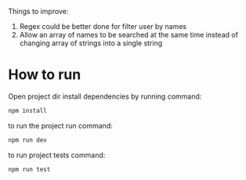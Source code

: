 Things to improve:
1) Regex could be better done for filter user by names
2) Allow an array of names to be searched at the same time instead of changing array of strings into a single string



# How to run
Open project dir install dependencies by running command: 
```bash
npm install
```
to run the project run command:
```bash
npm run dev
```
to run project tests command:
```bash
npm run test
```
